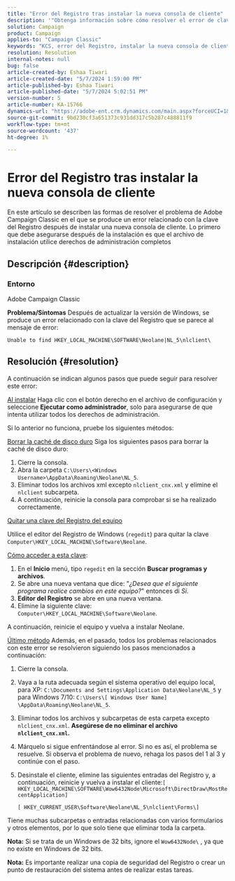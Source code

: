 ```yaml
---
title: "Error del Registro tras instalar la nueva consola de cliente"
description: '"Obtenga información sobre cómo resolver el error de clave del Registro al intentar instalar una nueva consola de cliente en Campaign Classic".'
solution: Campaign
product: Campaign
applies-to: "Campaign Classic"
keywords: "KCS, error del Registro, instalar la nueva consola de cliente, Adobe Campaign Classic, solucionar problemas, borrar caché, regedit, clave del Registro"
resolution: Resolution
internal-notes: null
bug: false
article-created-by: Eshaa Tiwari
article-created-date: "5/7/2024 1:59:00 PM"
article-published-by: Eshaa Tiwari
article-published-date: "5/7/2024 5:02:51 PM"
version-number: 5
article-number: KA-15766
dynamics-url: "https://adobe-ent.crm.dynamics.com/main.aspx?forceUCI=1&pagetype=entityrecord&etn=knowledgearticle&id=f984b8ed-790c-ef11-9f8a-6045bd006793"
source-git-commit: 9bd230cf3a651373c931dd317c5b287c488811f9
workflow-type: tm+mt
source-wordcount: '437'
ht-degree: 1%

---
```


# Error del Registro tras instalar la nueva consola de cliente


En este artículo se describen las formas de resolver el problema de Adobe Campaign Classic en el que se produce un error relacionado con la clave del Registro después de instalar una nueva consola de cliente. Lo primero que debe asegurarse después de la instalación es que el archivo de instalación utilice derechos de administración completos

## Descripción {#description}


### Entorno

Adobe Campaign Classic

<b>Problema/Síntomas</b>
Después de actualizar la versión de Windows, se produce un error relacionado con la clave del Registro que se parece al mensaje de error:


```
Unable to find HKEY_LOCAL_MACHINE\SOFTWARE\Neolane|NL_5\nlclient\
```



## Resolución {#resolution}


A continuación se indican algunos pasos que puede seguir para resolver este error:

<u>Al instalar</u>
Haga clic con el botón derecho en el archivo de configuración y seleccione <b>Ejecutar como administrador</b>, solo para asegurarse de que intenta utilizar todos los derechos de administración.

Si lo anterior no funciona, pruebe los siguientes métodos:

<u>Borrar la caché de disco duro</u>
Siga los siguientes pasos para borrar la caché de disco duro:

1. Cierre la consola.
2. Abra la carpeta `C:\Users\<Windows Username>\AppData\Roaming\Neolane\NL_5`.
3. Eliminar todos los archivos xml excepto `nlclient_cnx.xml` y elimine el `nlclient` subcarpeta.
4. A continuación, reinicie la consola para comprobar si se ha realizado correctamente.


<u>Quitar una clave del Registro del equipo</u>

Utilice el editor del Registro de Windows (`regedit`) para quitar la clave `Computer\HKEY_LOCAL_MACHINE\Software\Neolane`.

<u>Cómo acceder a esta clave</u>:

1. En el <b>Inicio</b> menú, tipo `regedit` en la sección <b>Buscar programas y archivos</b>.
2. Se abre una nueva ventana que dice: &quot;*¿Desea que el siguiente programa realice cambios en este equipo?*&quot; entonces di *Sí*.
3. <b>Editor del Registro</b> se abre en una nueva ventana.
4. Elimine la siguiente clave: `Computer\HKEY_LOCAL_MACHINE\Software\Neolane`.


A continuación, reinicie el equipo y vuelva a instalar Neolane.

<u>Último método</u>
Además, en el pasado, todos los problemas relacionados con este error se resolvieron siguiendo los pasos mencionados a continuación:

1. Cierre la consola.
2. Vaya a la ruta adecuada según el sistema operativo del equipo local, para XP: `C:\Documents and Settings\Application Data\Neolane\NL_5` y para Windows 7/10: `C:\Users\[ Windows User Name] \AppData\Roaming\Neolane\NL_5`.
3. Eliminar todos los archivos y subcarpetas de esta carpeta excepto `nlclient_cnx.xml`. <b>Asegúrese de no eliminar el archivo `nlclient_cnx.xml`.</b>
4. Márquelo si sigue enfrentándose al error. Si no es así, el problema se resuelve. Si observa el problema de nuevo, rehaga los pasos del 1 al 3 y continúe con el paso.
5. Desinstale el cliente, elimine las siguientes entradas del Registro y, a continuación, reinicie y vuelva a instalar el cliente:`[ HKEY_LOCAL_MACHINE\SOFTWARE\Wow6432Node\Microsoft\DirectDraw\MostRecentApplication]`

   `[ HKEY_CURRENT_USER\Software\Neolane\NL_5\nlclient\Forms\]`


Tiene muchas subcarpetas o entradas relacionadas con varios formularios y otros elementos, por lo que solo tiene que eliminar toda la carpeta.

<b>Nota:</b> Si se trata de un Windows de 32 bits, ignore el `Wow6432Node\` , ya que no existe en Windows de 32 bits.

<b>Nota:</b> Es importante realizar una copia de seguridad del Registro o crear un punto de restauración del sistema antes de realizar estas tareas.
